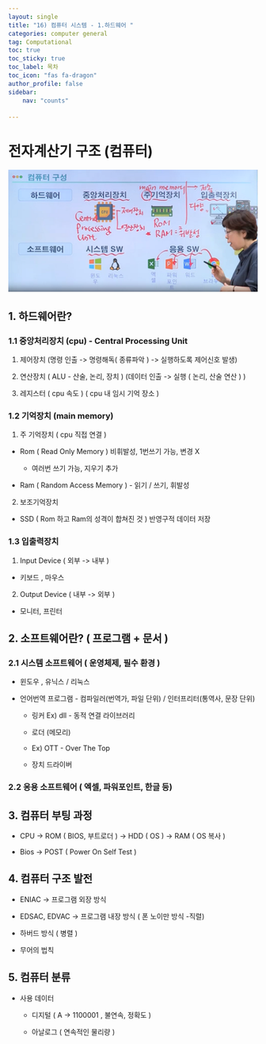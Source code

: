 ```yaml
---
layout: single
title: "16) 컴퓨터 시스템 - 1.하드웨어 "
categories: computer general
tag: Computational
toc: true
toc_sticky: true
toc_label: 목차
toc_icon: "fas fa-dragon"
author_profile: false
sidebar:
    nav: "counts"

---
```


# 전자계산기 구조 (컴퓨터)

![](../images/2023-07-11-16/2023-07-12-19-12-42-image.png)

## 1. 하드웨어란?

### 1.1 중앙처리장치 (cpu) - Central Processing Unit

1. 제어장치 (명령 인출 -> 명령해독( 종류파악 ) -> 실행하도록 제어신호 발생)

2. 연산장치 ( ALU - 산술, 논리, 장치 ) (데이터 인출 -> 실행 ( 논리, 산술 연산 ) )

3. 레지스터 ( cpu 속도 ) ( cpu 내 임시 기억 장소 )
   
    

### 1.2 기억장치 (main memory)

1. 주 기억장치 ( cpu 직접 연결 )
- Rom ( Read Only Memory ) 비휘발성, 1번쓰기 가능, 변경 X
  
  - 여러번 쓰기 가능, 지우기 추가

- Ram ( Random Access Memory ) - 읽기 / 쓰기, 휘발성 
2. 보조기억장치
- SSD ( Rom 하고 Ram의 성격이 합쳐진 것 ) 반영구적 데이터 저장

### 1.3 입출력장치

1. Input Device ( 외부 -> 내부 )
- 키보드 , 마우스
2. Output Device ( 내부 -> 외부 )
- 모니터, 프린터



## 2. 소프트웨어란? ( 프로그램 + 문서 )

### 2.1 시스템 소프트웨어 ( 운영체제, 필수 환경 )

- 윈도우 , 유닉스 / 리눅스

- 언어번역 프로그램 - 컴파일러(번역가, 파일 단위) / 인터프리터(통역사, 문장 단위)
  
  - 링커 Ex) dll - 동적 연결 라이브러리
  
  - 로더 (메모리)
  
  - Ex) OTT - Over The Top
  
  - 장치 드라이버

### 2.2 응용 소프트웨어 ( 엑셀, 파워포인트, 한글 등)



## 3. 컴퓨터 부팅 과정

- CPU -> ROM ( BIOS, 부트로더 ) -> HDD ( OS ) -> RAM ( OS 복사 )

- Bios -> POST ( Power On Self Test )

## 4. 컴퓨터 구조 발전

- ENIAC -> 프로그램 외장 방식

- EDSAC, EDVAC -> 프로그램 내장 방식 ( 폰 노이만 방식  -직렬)

- 하버드 방식 ( 병렬 )

- 무어의 법칙

## 5. 컴퓨터 분류

- 사용 데이터
  
  - 디지털 (  A -> 1100001 , 불연속, 정확도 )
  
  - 아날로그 ( 연속적인 물리량 )